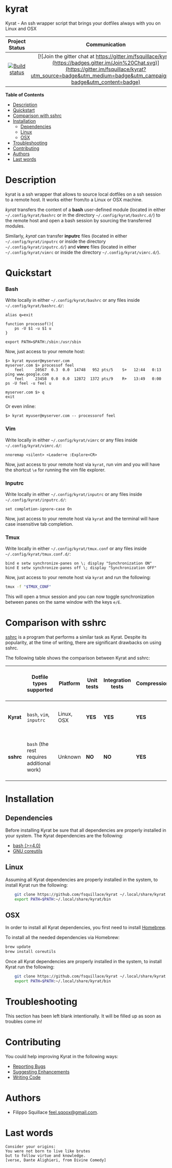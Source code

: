 kyrat
=====
Kyrat - An ssh wrapper script that brings your dotfiles always with you on Linux and OSX

|Project Status|Communication|
|:-----------:|:-----------:|
|[![Build status](https://api.travis-ci.org/fsquillace/kyrat.png?branch=master)](https://travis-ci.org/fsquillace/kyrat) | [![Join the gitter chat at https://gitter.im/fsquillace/kyrat](https://badges.gitter.im/Join%20Chat.svg)](https://gitter.im/fsquillace/kyrat?utm_source=badge&utm_medium=badge&utm_campaign=pr-badge&utm_content=badge) |

**Table of Contents**
- [Description](#description)
- [Quickstart](#quickstart)
- [Comparison with sshrc](#comparison-with-sshrc)
- [Installation](#installation)
  - [Dependencies](#dependencies)
  - [Linux](#linux)
  - [OSX](#osx)
- [Troubleshooting](#troubleshooting)
- [Contributing](#contributing)
- [Authors](#authors)
- [Last words](#last-words)

Description
===========
kyrat is a ssh wrapper that allows to source local dotfiles
on a ssh session to a remote host. It works either from/to a Linux or OSX machine.

*kyrat* transfers the content of a **bash** user-defined module
(located in either `~/.config/kyrat/bashrc` or in the directory `~/.config/kyrat/bashrc.d/`)
to the remote host and open a bash session by sourcing the transferred modules.

Similarly, *kyrat* can transfer **inputrc** files (located
in either `~/.config/kyrat/inputrc` or
inside the directory `~/.config/kyrat/inputrc.d/`)
and **vimrc** files (located in either `~/.config/kyrat/vimrc` or inside
the directory `~/.config/kyrat/vimrc.d/`).

Quickstart
==========
### Bash ###
Write locally in either `~/.config/kyrat/bashrc` or any files inside `~/.config/kyrat/bashrc.d/`:

    alias q=exit

    function processof(){
        ps -U $1 -u $1 u
    }

    export PATH=$PATH:/sbin:/usr/sbin


Now, just access to your remote host:

    $> kyrat myuser@myserver.com
    myserver.com $> processof feel
        feel     20567  0.3  0.0  14748   952 pts/5    S+   12:44   0:13 ping www.google.com
        feel     23458  0.0  0.0  12872  1372 pts/9    R+   13:49   0:00 ps -U feel -u feel u

    myserver.com $> q
    exit

Or even inline:

    $> kyrat myuser@myserver.com -- processorof feel

### Vim ###
Write locally in either `~/.config/kyrat/vimrc` or any files inside `~/.config/kyrat/vimrc.d/`:

    nnoremap <silent> <Leader>e :Explore<CR>

Now, just access to your remote host via `kyrat`, run vim and you will have the shortcut `\e` for running the vim file explorer.

### Inputrc ###
Write locally in either `~/.config/kyrat/inputrc` or any files inside `~/.config/kyrat/inputrc.d/`:

    set completion-ignore-case On

Now, just access to your remote host via `kyrat` and the terminal will have case insensitive tab completion.

### Tmux ###
Write locally in either `~/.config/kyrat/tmux.conf` or any files inside `~/.config/kyrat/tmux.conf.d/`:

    bind e setw synchronize-panes on \; display "Synchronization ON"
    bind E setw synchronize-panes off \; display "Synchronization OFF"

Now, just access to your remote host via `kyrat` and run the following:

```bash
tmux -f "$TMUX_CONF"
```

This will open a tmux session and you can now toggle synchronization between
panes on the same window with the keys `e/E`.

Comparison with sshrc
=====================
[sshrc](https://github.com/Russell91/sshrc) is a program that performs a similar task as Kyrat.
Despite its popularity, at the time of writing, there are significant drawbacks on using sshrc.

The following table shows the comparison between Kyrat and sshrc:

|  | Dotfile types supported | Platform  | Unit tests | Integration tests | Compression | Portability | Default remote shells | Automatic removal of the remote dotfiles | Remote dotfiles location |
| --- | --- | --- | --- | --- | --- | --- | --- | --- | --- |
| **Kyrat** | `bash`, `vim`, `inputrc` | Linux, OSX | **YES** | **YES** | **YES** | Small number of `coreutils` executables required | **ANY** | **YES** | `/tmp` and fallback to `$HOME` |
| **sshrc** | `bash` (the rest requires additional work) | Unknown | **NO** | **NO** | **YES** | Big number of executables required (`tar`, `awk`, `openssl`, and more) | `bash` only | **YES** | `/tmp` only |

Installation
============
Dependencies
------------
Before installing Kyrat be sure that all dependencies are properly installed in your system.
The Kyrat dependencies are the following:

- [bash (>=4.0)](https://www.gnu.org/software/bash/)
- [GNU coreutils](https://www.gnu.org/software/coreutils/)

Linux
-----
Assuming all Kyrat dependencies are properly installed in the system, to install Kyrat
run the following:
```sh
    git clone https://github.com/fsquillace/kyrat ~/.local/share/kyrat
    export PATH=$PATH:~/.local/share/kyrat/bin
```

OSX
---
In order to install all Kyrat dependencies, you first need to install [Homebrew](http://brew.sh/).

To install all the needed dependencies via Homebrew:
```sh
brew update
brew install coreutils
```

Once all Kyrat dependencies are properly installed in the system, to install Kyrat
run the following:
```sh
    git clone https://github.com/fsquillace/kyrat ~/.local/share/kyrat
    export PATH=$PATH:~/.local/share/kyrat/bin
```

Troubleshooting
===============
This section has been left blank intentionally.
It will be filled up as soon as troubles come in!

Contributing
============
You could help improving Kyrat in the following ways:

- [Reporting Bugs](CONTRIBUTING.md#reporting-bugs)
- [Suggesting Enhancements](CONTRIBUTING.md#suggesting-enhancements)
- [Writing Code](CONTRIBUTING.md#your-first-code-contribution)

Authors
=======
- Filippo Squillace <feel.sqoox@gmail.com>.

Last words
==========
    Consider your origins:
    You were not born to live like brutes
    but to follow virtue and knowledge.
    [verse, Dante Alighieri, from Divine Comedy]
